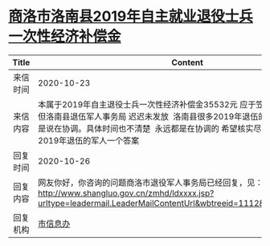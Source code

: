 # [商洛市洛南县2019年自主就业退役士兵一次性经济补偿金](http://www.shangluo.gov.cn/zmhd/ldxxxx.jsp?urltype=leadermail.LeaderMailContentUrl&wbtreeid=1112&leadermailid=6557)

| Title |                                                                    Content                                                                     |
|:-----:|------------------------------------------------------------------------------------------------------------------------------------------------|
| 来信时间  | 2020-10-23                                                                                                                                     |
| 来信内容  | 本属于2019年自主退役士兵一次性经济补偿金35532元 应于笠年7月份发放到位，但洛南县退伍军人事务局 迟迟未发放  洛南县很多2019年退伍的军人都在问 问到就是说在协调。具体时间也不清楚  永远都是在协调的 希望核实尽早给商洛市洛南县2019年退伍的军人一个答案         |
| 回复时间  | 2020-10-26                                                                                                                                     |
| 回复内容  | 网友你好，你咨询的问题商洛市退役军人事务局已经回复，见：http://www.shangluo.gov.cn/zmhd/ldxxxx.jsp?urltype=leadermail.LeaderMailContentUrl&wbtreeid=1112&leadermailid=6496 |
| 回复机构  | [市信息办](../../category/agencies/市信息办.md)                                                                                                        |